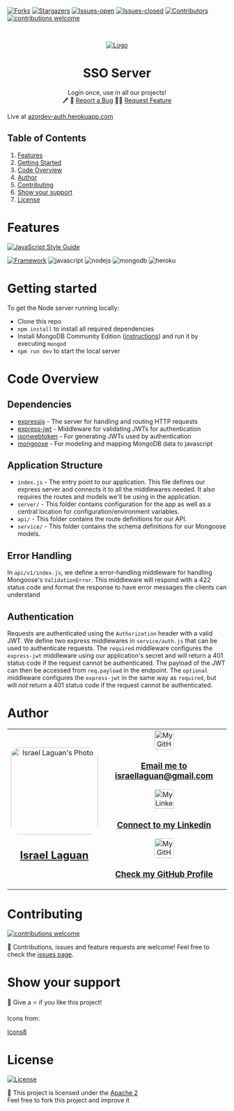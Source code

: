 <!-- PROJECT SHIELDS -->
[![Forks][forks-shield]][forks-url]
[![Stargazers][stars-shield]][stars-url]
[![Issues-open][issues-open-shield]][issues-url]
[![Issues-closed][issues-closed-shield]][issues-url]
[![Contributors][contributors-shield]][contributors-url]
[![contributions welcome][contributions-welcome]][issues-url]

<!-- PROJECT LOGO -->
<br />
<p align="center">
  <a href="https://">
	  <img src="https://img.icons8.com/clouds/100/000000/key-security.png" alt="Logo"/>
  </a>

  <h1 align="center">
	SSO Server
  </h1>

  <p align="center">
    Login once, use in all our projects!
    <br />
	  🖊️
    🐞
    <a href="https://github.com/Israel-Laguan/<express-production-template/issues">Report a Bug</a>
    🙋‍♂️
    <a href="https://github.com/Azordev/auth-server-nodejs/issues">Request Feature</a>
  </p>
</p>

Live at [azordev-auth.herokuapp.com](https://azordev-auth.herokuapp.com/)

## Table of Contents

1. [Features](#features)
2. [Getting Started](#getting-started)
3. [Code Overview](#code-overview)
4. [Author](#author)
5. [Contributing](#contributing)
6. [Show your support](#show-your-support)
7. [License](#license)

# Features

[![JavaScript Style Guide](https://cdn.rawgit.com/standard/standard/master/badge.svg)](https://github.com/standard/standard)

[![Framework][badge-framework]][framework-url]
![javascript][]
![nodejs][]
![mongodb][]
![heroku][]

# Getting started

To get the Node server running locally:

- Clone this repo
- `npm install` to install all required dependencies
- Install MongoDB Community Edition ([instructions](https://docs.mongodb.com/manual/installation/#tutorials)) and run it by executing `mongod`
- `npm run dev` to start the local server

# Code Overview

## Dependencies

- [expressjs](https://github.com/expressjs/express) - The server for handling and routing HTTP requests
- [express-jwt](https://github.com/auth0/express-jwt) - Middleware for validating JWTs for authentication
- [jsonwebtoken](https://github.com/auth0/node-jsonwebtoken) - For generating JWTs used by authentication
- [mongoose](https://github.com/Automattic/mongoose) - For modeling and mapping MongoDB data to javascript

## Application Structure

- `index.js` - The entry point to our application. This file defines our express server and connects it to all the middlewares needed. It also requires the routes and models we'll be using in the application.
- `server/` - This folder contains configuration for the app as well as a central location for configuration/environment variables.
- `api/` - This folder contains the route definitions for our API.
- `service/` - This folder contains the schema definitions for our Mongoose models.

## Error Handling

In `api/v1/index.js`, we define a error-handling middleware for handling Mongoose's `ValidationError`. This middleware will respond with a 422 status code and format the response to have error messages the clients can understand

## Authentication

Requests are authenticated using the `Authorization` header with a valid JWT. We define two express middlewares in `service/auth.js` that can be used to authenticate requests. The `required` middleware configures the `express-jwt` middleware using our application's secret and will return a 401 status code if the request cannot be authenticated. The payload of the JWT can then be accessed from `req.payload` in the endpoint. The `optional` middleware configures the `express-jwt` in the same way as `required`, but will *not* return a 401 status code if the request cannot be authenticated.

# Author

<table style="width:100%">
  <tr>
    <td>
        <div align="center">
            <a href="./docs/img/photo.png" target="_blank" rel="author">
                <img src="https://avatars2.githubusercontent.com/u/36519478?s=460&v=4" style="border-radius: 10%; min-width: 100px;" alt="Israel Laguan's Photo" width="200px">
            </a>
            <h2>
                <a href="https://israel-laguan.github.io/" target="_blank" rel="author">
                    Israel Laguan
                </a>
            </h2>
        </div>
    </td>
    <td>
        <div align="center">
            <a href="mailto:israellaguan@gmail.com" target="_blank" rel="author">
                <img src="https://img.icons8.com/color/48/000000/message-squared.png" style="border-radius: 10%" alt="My GitHub" height="45px">
                <h3>
                    Email me to 
                    <a href="mailto:israellaguan@gmail.com">
                        israellaguan@gmail.com
                    </a>
                </h3>
            </a>
            <a href="https://www.linkedin.com/in/israellaguan/" target="_blank" rel="author">
                <img src="https://img.icons8.com/color/48/000000/linkedin.png" alt="My Linkedin" height="45px">
                <h3>
                    Connect to my Linkedin
                </h3>
            </a>
            <a href="https://github.com/Israel-Laguan" target="_blank" rel="author">
                <img src="https://img.icons8.com/color/48/000000/github--v1.png" 
			style="border-radius: 10%" alt="My GitHub" height="45px"
		>
                <h3>
                    Check my GitHub Profile
                </h3>
            </a>
        </div>
    </td>
  </tr>
</table> 

# Contributing

[![contributions welcome][contributions-welcome]][issues-url]

🤝 Contributions, issues and feature requests are welcome!
Feel free to check the [issues page][issues-url].

# Show your support

🤗 Give a ⭐️ if you like this project!

Icons from:

<a href="https://icons8.com/icon/13917/full-image">Icons8</a>

# License

[![License][badge-apache]][apache-license]

📝 This project is licensed under the [Apache 2](LICENSE)\
Feel free to fork this project and improve it

<!-- MARKDOWN LINKS & IMAGES -->
[contributors-shield]: https://img.shields.io/github/contributors/Azordev/auth-server-nodejs?style=for-the-badge
[contributors-url]: https://github.com/Azordev/auth-server-nodejs/graphs/contributors
[forks-shield]: https://img.shields.io/github/forks/Azordev/auth-server-nodejs?style=for-the-badge
[forks-url]: https://github.com/Azordev/auth-server-nodejs/network/members
[stars-shield]: https://img.shields.io/github/stars/Azordev/auth-server-nodejs?style=for-the-badge
[stars-url]: https://github.com/Azordev/auth-server-nodejs/stargazers
[issues-open-shield]: https://img.shields.io/github/issues/Azordev/auth-server-nodejs?style=for-the-badge
[issues-url]: https://github.com/Azordev/auth-server-nodejs/issues
[issues-closed-shield]: https://img.shields.io/github/issues-closed/Azordev/auth-server-nodejs?style=for-the-badge
[badge-framework]: https://img.shields.io/badge/express.js-v4.x-9cf?style=for-the-badge
[framework-url]: https://expressjs.com/
[contributions-welcome]: https://img.shields.io/badge/contributions-welcome-brightgreen.svg?style=for-the-badge
[badge-license]: https://img.shields.io/:license-mit-blue.svg?style=for-the-badge
[javascript]: https://img.shields.io/badge/JAVASCRIPT-ES6%2B-F7DF1E?style=for-the-badge&logo=javascript
[nodejs]: https://img.shields.io/badge/node.js-V14.x-339933?style=for-the-badge&logo=node.js
[heroku]: https://img.shields.io/badge/Hosting-heroku-430098?style=for-the-badge&logo=heroku
[mongodb]: https://img.shields.io/badge/database-mongodb-47A248?style=for-the-badge&logo=mongodb
[badge-apache]: https://img.shields.io/badge/License-Apache%202.0-blue.svg?style=for-the-badge
[apache-license]: https://opensource.org/licenses/Apache-2.0
